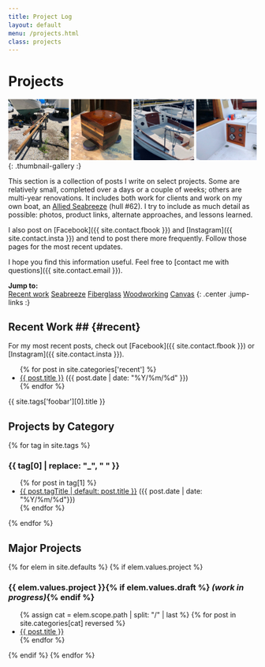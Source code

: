 ```yaml
---
title: Project Log
layout: default
menu: /projects.html
class: projects
---
```



# Projects #

![A few interesting project photos](assets/img/gallery/project-thumbnails.jpg)
{: .thumbnail-gallery :}

This section is a collection of posts I write on select projects. Some are
relatively small, completed over a days or a couple of weeks; others are multi-year
renovations. It includes both work for clients and work on my own boat, an 
[Allied Seabreeze](http://www.alliedseabreeze35.org/) (hull #62).
I try to include as much detail as possible: photos, product links,
alternate approaches, and lessons learned.

I also post on [Facebook]({{ site.contact.fbook }}) and [Instagram]({{ site.contact.insta }})
and tend to post there more frequently. Follow those pages for the most
recent updates.

I hope you find this information useful.
Feel free to [contact me with questions]({{ site.contact.email }}).

**Jump to:**  
<a href="#recent" class="btn btn-primary btn-sm">Recent work</a>
<a href="#seabreeze" class="btn btn-primary btn-sm">Seabreeze</a>
<a href="#fiberglass" class="btn btn-primary btn-sm">Fiberglass</a>
<a href="#woodworking" class="btn btn-primary btn-sm">Woodworking</a>
<a href="#canvas" class="btn btn-primary btn-sm">Canvas</a>
{: .center .jump-links :}

## Recent Work ## {#recent}

For my most recent posts, check out
[Facebook]({{ site.contact.fbook }}) or [Instagram]({{ site.contact.insta }}).

<div class="post-list">
<ul>
{% for post in site.categories['recent'] %}
  <li><a href="{{ post.url | relative_url }}">{{ post.title }}</a> ({{ post.date | date: "%Y/%m/%d" }})</li>
{% endfor %}
</ul>
</div>
{{ site.tags['foobar'][0].title }}

## Projects by Category ##

<div class="post-list">
{% for tag in site.tags %}
<h3 id="{{ tag[0] | replace: " ", "-" | replace: "_", "" | downcase }}">{{ tag[0] | replace: "_", " " }}</h3>
<ul>
{% for post in tag[1] %}
  <li><a href="{{ post.url | relative_url }}">{{ post.tagTitle | default: post.title }}</a> ({{ post.date | date: "%Y/%m/%d"}})</li>
{% endfor %}
</ul>
{% endfor %}
</div>


## Major Projects ##

<div class="post-list">
{% for elem in site.defaults %}
  {% if elem.values.project %}
  <h3>{{ elem.values.project }}{% if elem.values.draft %} <em>(work in progress)</em>{% endif %}</h3>
  <ul>
  {% assign cat = elem.scope.path | split: "/" | last %}
  {% for post in site.categories[cat] reversed %}
    <li><a href="{{ post.url | relative_url }}">{{ post.title }}</a></li>
  {% endfor %}
  </ul>
  {% endif %}
{% endfor %}
</div>
